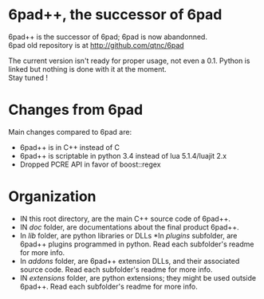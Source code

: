 # 6pad++, the successor of 6pad

6pad++ is the successor of 6pad; 6pad is now abandonned.  
6pad old repository is at <http://github.com/qtnc/6pad>

The current version isn't ready for proper usage, not even a 0.1. Python is linked but nothing is done with it at the moment.  
Stay tuned !

# Changes from 6pad

Main changes compared to 6pad are:

* 6pad++ is in C++ instead of C
* 6pad++ is scriptable in python 3.4 instead of lua 5.1.4/luajit 2.x
* Dropped PCRE API in favor of boost::regex

# Organization

* IN this root directory, are the main C++ source code of 6pad++.
* IN *doc* folder, are documentations about the final product 6pad++.
* In *lib* folder, are python libraries or DLLs
*In *plugins* subfolder, are 6pad++ plugins programmed in python. Read each subfolder's readme for more info.
* In *addons* folder, are 6pad++ extension DLLs, and their associated source code. Read each subfolder's readme for more info.
* IN *extensions* folder, are python extensions; they might be used outside 6pad++. Read each subfolder's readme for more info.

